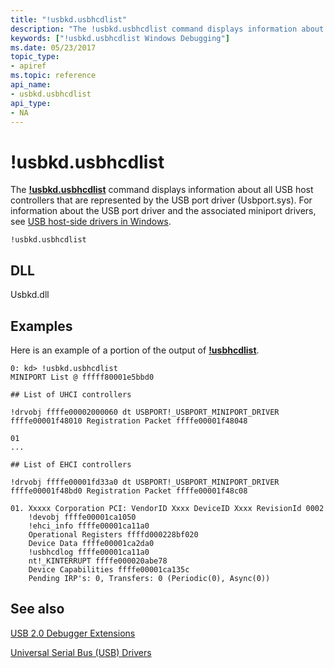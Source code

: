 ```yaml
---
title: "!usbkd.usbhcdlist"
description: "The !usbkd.usbhcdlist command displays information about all USB host controllers that are represented by the USB port driver (Usbport.sys). "
keywords: ["!usbkd.usbhcdlist Windows Debugging"]
ms.date: 05/23/2017
topic_type:
- apiref
ms.topic: reference
api_name:
- usbkd.usbhcdlist
api_type:
- NA
---
```


# !usbkd.usbhcdlist

The [**!usbkd.usbhcdlist**](-usbkd-usbhcdlist.md) command displays information about all USB host controllers that are represented by the USB port driver (Usbport.sys). For information about the USB port driver and the associated miniport drivers, see [USB host-side drivers in Windows](../usbcon/usb-3-0-driver-stack-architecture.md).

```dbgcmd
!usbkd.usbhcdlist
```

## DLL

Usbkd.dll

## Examples

Here is an example of a portion of the output of [**!usbhcdlist**](-usbkd-usbhcdlist.md).

```dbgcmd
0: kd> !usbkd.usbhcdlist
MINIPORT List @ fffff80001e5bbd0

## List of UHCI controllers

!drvobj ffffe00002000060 dt USBPORT!_USBPORT_MINIPORT_DRIVER ffffe00001f48010 Registration Packet ffffe00001f48048

01
...

## List of EHCI controllers

!drvobj ffffe00001fd33a0 dt USBPORT!_USBPORT_MINIPORT_DRIVER ffffe00001f48bd0 Registration Packet ffffe00001f48c08

01. Xxxxx Corporation PCI: VendorID Xxxx DeviceID Xxxx RevisionId 0002
    !devobj ffffe00001ca1050
    !ehci_info ffffe00001ca11a0
    Operational Registers ffffd000228bf020
    Device Data ffffe00001ca2da0
    !usbhcdlog ffffe00001ca11a0
    nt!_KINTERRUPT ffffe000020abe78
    Device Capabilities ffffe00001ca135c
    Pending IRP's: 0, Transfers: 0 (Periodic(0), Async(0))
```

## See also

[USB 2.0 Debugger Extensions](usb-2-0-extensions.md)

[Universal Serial Bus (USB) Drivers](../usbcon/index.md)
